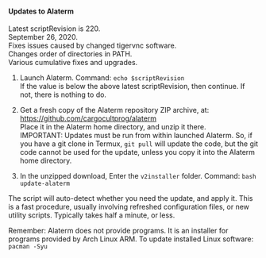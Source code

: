 #### Updates to Alaterm

Latest scriptRevision is 220.<br>
September 26, 2020.<br>
Fixes issues caused by changed tigervnc software.<br>
Changes order of directories in PATH.<br>
Various cumulative fixes and upgrades.

1. Launch Alaterm. Command: `echo $scriptRevision`<br>
If the value is below the above latest scriptRevision, then continue.
If not, there is nothing to do.

2. Get a fresh copy of the Alaterm repository ZIP archive, at:</br>
https://github.com/cargocultprog/alaterm<br>
Place it in the Alaterm home directory, and unzip it there.<br>
IMPORTANT: Updates must be run from within launched Alaterm.
So, if you have a git clone in Termux, `git pull` will update the code,
but the git code cannot be used for the update, unless you copy it into
the Alaterm home directory.

3. In the unzipped download, Enter the `v2installer` folder.
Command: `bash update-alaterm`

The script will auto-detect whether you need the update, and apply it.
This is a fast procedure, usually involving refreshed configuration files,
or new utility scripts. Typically takes half a minute, or less.

Remember: Alaterm does not provide programs.
It is an installer for programs provided by Arch Linux ARM.
To update installed Linux software: `pacman -Syu`

